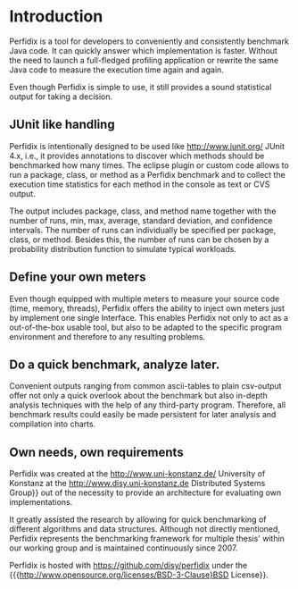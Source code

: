 <!--~
~
~~ Copyright (c) 2011, University of Konstanz, Distributed Systems Group
~~ All rights reserved.
~~
~~ Redistribution and use in source and binary forms, with or without
~~ modification, are permitted provided that the following conditions are met:
~~     * Redistributions of source code must retain the above copyright
~~       notice, this list of conditions and the following disclaimer.
~~     * Redistributions in binary form must reproduce the above copyright
~~       notice, this list of conditions and the following disclaimer in the
~~       documentation and/or other materials provided with the distribution.
~~     * Neither the name of the University of Konstanz nor the
~~       names of its contributors may be used to endorse or promote products
~~       derived from this software without specific prior written permission.
~~
~~ THIS SOFTWARE IS PROVIDED BY THE COPYRIGHT HOLDERS AND CONTRIBUTORS "AS IS" AND
~~ ANY EXPRESS OR IMPLIED WARRANTIES, INCLUDING, BUT NOT LIMITED TO, THE IMPLIED
~~ WARRANTIES OF MERCHANTABILITY AND FITNESS FOR A PARTICULAR PURPOSE ARE
~~ DISCLAIMED. IN NO EVENT SHALL <COPYRIGHT HOLDER> BE LIABLE FOR ANY
~~ DIRECT, INDIRECT, INCIDENTAL, SPECIAL, EXEMPLARY, OR CONSEQUENTIAL DAMAGES
~~ (INCLUDING, BUT NOT LIMITED TO, PROCUREMENT OF SUBSTITUTE GOODS OR SERVICES;
~~ LOSS OF USE, DATA, OR PROFITS; OR BUSINESS INTERRUPTION) HOWEVER CAUSED AND
~~ ON ANY THEORY OF LIABILITY, WHETHER IN CONTRACT, STRICT LIABILITY, OR TORT
~~ (INCLUDING NEGLIGENCE OR OTHERWISE) ARISING IN ANY WAY OUT OF THE USE OF THIS
~~ SOFTWARE, EVEN IF ADVISED OF THE POSSIBILITY OF SUCH DAMAGE.
~~
-->

Introduction
==========

Perfidix is a tool for developers to conveniently and 
consistently benchmark Java code. It can quickly answer which 
implementation is faster. Without the need to launch a full-fledged 
profiling application or rewrite the same Java code to 
measure the execution time again and again.

Even though Perfidix is simple to use, it still provides a sound 
statistical output for taking a decision.

JUnit like handling
----------

Perfidix is intentionally designed to be used like 
http://www.junit.org/ JUnit 4.x, 
i.e., it provides annotations to discover which methods should be 
benchmarked how many times. The eclipse plugin or custom 
code allows to run a package, class, or method as a Perfidix 
benchmark and to collect the execution time statistics for each 
method in the console as text or CVS output.

The output includes package, class, and method name together 
with the number of runs, min, max, average, standard 
deviation, and confidence intervals. The number of runs 
can individually be specified per package, class, or method. 
Besides this, the number of runs can be chosen by a probability 
distribution function to simulate typical workloads.

Define your own meters
----------

Even though equipped with multiple meters to measure your source code (time, memory, threads),
Perfidix offers the ability to inject own meters just by implement one single Interface.
This enables Perfidix not only to act as a out-of-the-box usable tool, but also to be adapted to
the specific program environment and therefore to any resulting problems. 

Do a quick benchmark, analyze later.
----------

Convenient outputs ranging from common ascii-tables to plain csv-output offer not only a quick
overlook about the benchmark but also in-depth analysis techniques with the help of any third-party
program. Therefore, all benchmark results could easily be made persistent for later analysis and 
compilation into charts. 

Own needs, own requirements
----------

Perfidix was created at the 
http://www.uni-konstanz.de/ University of Konstanz at the 
http://www.disy.uni-konstanz.de Distributed Systems Group}} out of the necessity
to provide an architecture for evaluating own implementations. 

It greatly assisted the research by allowing for quick benchmarking of different algorithms and data structures. 
Although not directly mentioned, Perfidix represents the benchmarking framework for multiple thesis' within
our working group and is maintained continuously since 2007.

Perfidix is hosted with https://github.com/disy/perfidix under the {{{http://www.opensource.org/licenses/BSD-3-Clause}BSD License}}.
